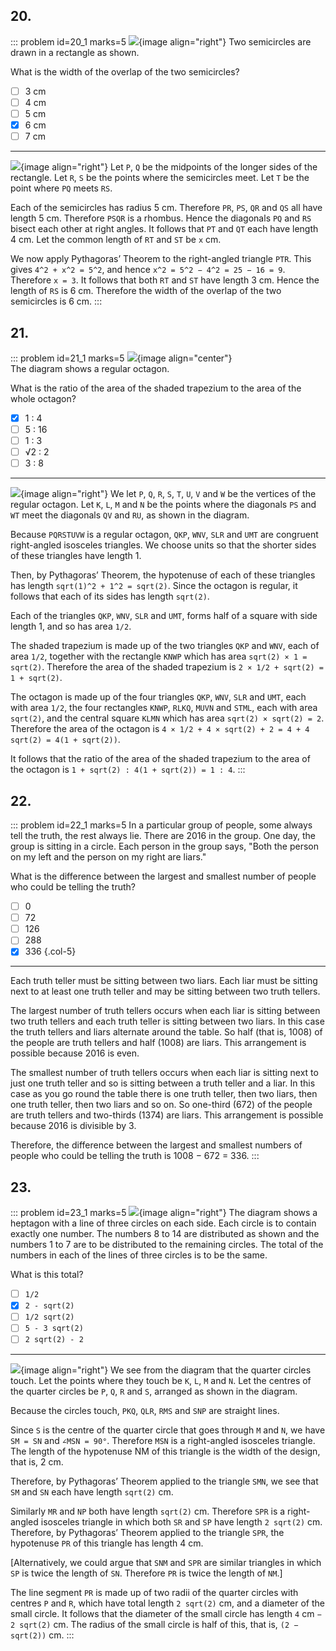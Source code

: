 
## 20.

::: problem id=20_1 marks=5
![](/resources/xxxxxxxxxx/20-circles.jpg){image align="right"}
Two semicircles are drawn in a rectangle as shown.  

What is the width of the overlap of the two semicircles?

* [ ] 3 cm
* [ ] 4 cm
* [ ] 5 cm
* [x] 6 cm
* [ ] 7 cm

---
![](/resources/xxxxxxxxxx/20-circles-answer.jpg){image align="right"}
Let `P`, `Q` be the midpoints of the longer sides of the rectangle. Let `R`, `S` be the points where the semicircles meet. Let `T` be the point where `PQ` meets `RS`.  

Each of the semicircles has radius 5 cm. Therefore `PR`, `PS`, `QR` and `QS` all have length 5 cm. Therefore `PSQR` is a rhombus. Hence the diagonals `PQ` and `RS` bisect each other at right angles. It follows that `PT` and `QT` each have length 4 cm. Let the common length of `RT` and `ST` be `x` cm.  

We now apply Pythagoras’ Theorem to the right-angled triangle `PTR`. This gives `4^2 + x^2 = 5^2`, and hence `x^2 = 5^2 − 4^2 = 25 − 16 = 9`. Therefore `x = 3`. It follows that both `RT` and `ST` have length 3 cm. Hence the length of `RS` is 6 cm. Therefore the width of the overlap of the two semicircles is 6 cm.
:::



## 21.

::: problem id=21_1 marks=5
![](/resources/xxxxxxxxxx/21-octgaon.jpg){image align="center"}  
The diagram shows a regular octagon.  

What is the ratio of the area of the shaded trapezium to the area of the whole octagon?

* [x] 1 : 4
* [ ] 5 : 16
* [ ] 1 : 3
* [ ] √2 : 2
* [ ] 3 : 8

---
![](/resources/xxxxxxxxxx/21-octgaon-answer.jpg){image align="right"}
We let `P`, `Q`, `R`, `S`, `T`, `U`, `V` and `W` be the vertices of the regular octagon. Let `K`, `L`, `M` and `N` be the points where the diagonals `PS` and `WT` meet the diagonals `QV` and `RU`, as shown in the diagram.  

Because `PQRSTUVW` is a regular octagon, `QKP`, `WNV`, `SLR` and `UMT` are congruent right-angled isosceles triangles. We choose units so that the shorter sides of these triangles have length 1.

Then, by Pythagoras’ Theorem, the hypotenuse of each of these triangles has length `sqrt(1)^2 + 1^2 = sqrt(2)`. Since the octagon is regular, it follows that each of its sides has length `sqrt(2)`.  

Each of the triangles `QKP`, `WNV`, `SLR` and `UMT`, forms half of a square with side length 1, and so has area `1/2`.  

The shaded trapezium is made up of the two triangles `QKP` and `WNV`, each of area `1/2`, together with the rectangle `KNWP` which has area `sqrt(2) × 1 = sqrt(2)`. Therefore the area of the shaded trapezium is `2 × 1/2 + sqrt(2) = 1 + sqrt(2)`.  

The octagon is made up of the four triangles `QKP`, `WNV`, `SLR` and `UMT`, each with area `1/2`, the four rectangles `KNWP`, `RLKQ`, `MUVN` and `STML`, each with area `sqrt(2)`, and the central square `KLMN` which has area `sqrt(2) × sqrt(2) = 2`. Therefore the area of the octagon is `4 × 1/2 + 4 × sqrt(2) + 2 = 4 + 4 sqrt(2) = 4(1 + sqrt(2))`.  

It follows that the ratio of the area of the shaded trapezium to the area of the octagon is `1 + sqrt(2) : 4(1 + sqrt(2)) = 1 : 4`.
:::


## 22.

::: problem id=22_1 marks=5
In a particular group of people, some always tell the truth, the rest always lie. There are 2016 in the group. One day, the group is sitting in a circle. Each person in the group says, "Both the person on my left and the person on my right are liars."  

What is the difference between the largest and smallest number of people who could be telling the truth?

* [ ] 0
* [ ] 72
* [ ] 126
* [ ] 288
* [x] 336
{.col-5}

---

Each truth teller must be sitting between two liars. Each liar must be sitting next to at least one truth teller and may be sitting between two truth tellers.  

The largest number of truth tellers occurs when each liar is sitting between two truth tellers and each truth teller is sitting between two liars. In this case the truth tellers and liars alternate around the table. So half (that is, 1008) of the people are truth tellers and half (1008) are liars. This arrangement is possible because 2016 is even.  

The smallest number of truth tellers occurs when each liar is sitting next to just one truth teller and so is sitting between a truth teller and a liar. In this case as you go round the table there is one truth teller, then two liars, then one truth teller, then two liars and so on. So one-third (672) of the people are truth tellers and two-thirds (1374) are liars. This arrangement is possible because 2016 is divisible by 3.  

Therefore, the difference between the largest and smallest numbers of people who could be telling the truth is 1008 − 672 = 336.
:::


## 23.

::: problem id=23_1 marks=5
![](/resources/xxxxxxxxxx/23-shape.jpg){image align="right"}
The diagram shows a heptagon with a line of three circles on each side. Each circle is to contain exactly one number. The numbers 8 to 14 are distributed as shown and the numbers 1 to 7 are to be distributed to the remaining circles. The total of the numbers in each of the lines of three circles is to be the same.  

What is this total?

* [ ] `1/2`
* [x] `2 - sqrt(2)`
* [ ] `1/2 sqrt(2)`
* [ ] `5 - 3 sqrt(2)`
* [ ] `2 sqrt(2) - 2`

---
![](/resources/xxxxxxxxxx/23-shape-answer.jpg){image align="right"}
We see from the diagram that the quarter circles touch. Let the points where they touch be `K`, `L`, `M` and `N`. Let the centres of the quarter circles be `P`, `Q`, `R` and `S`, arranged as shown in the diagram.  

Because the circles touch, `PKQ`, `QLR`, `RMS` and `SNP` are straight lines.  

Since `S` is the centre of the quarter circle that goes through `M` and `N`, we have `SM = SN` and `∠MSN = 90°`. Therefore `MSN` is a right-angled isosceles triangle. The length of the hypotenuse NM of this triangle is the width of the design, that is, 2 cm.

Therefore, by Pythagoras’ Theorem applied to the triangle `SMN`, we see that `SM` and `SN` each have length `sqrt(2)` cm.  

Similarly `MR` and `NP` both have length `sqrt(2)` cm. Therefore `SPR` is a right-angled isosceles triangle in which both `SR` and `SP` have length `2 sqrt(2)` cm. Therefore, by Pythagoras’ Theorem applied to the triangle `SPR`, the hypotenuse `PR` of this triangle has length 4 cm.  

[Alternatively, we could argue that `SNM` and `SPR` are similar triangles in which `SP` is twice the length of `SN`. Therefore `PR` is twice the length of `NM`.]  

The line segment `PR` is made up of two radii of the quarter circles with centres `P` and `R`, which have total length `2 sqrt(2)` cm, and a diameter of the small circle. It follows that the diameter of the small circle has length `4` cm `− 2 sqrt(2)` cm. The radius of the small circle is half of this, that is, `(2 − sqrt(2))` cm.
:::
